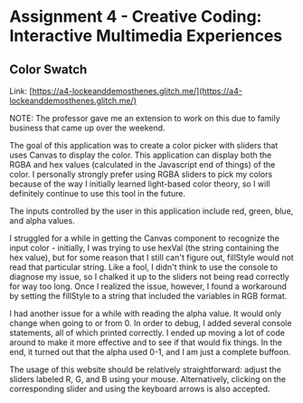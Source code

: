 Assignment 4 - Creative Coding: Interactive Multimedia Experiences
===

## Color Swatch

Link: [https://a4-lockeanddemosthenes.glitch.me/](https://a4-lockeanddemosthenes.glitch.me/)

NOTE: The professor gave me an extension to work on this due to family business that came up over the weekend.

The goal of this application was to create a color picker with sliders that uses Canvas to display the color. This application can display both the RGBA and hex values (calculated in the Javascript end of things) of the color. I personally strongly prefer using RGBA sliders to pick my colors because of the way I initially learned light-based color theory, so I will definitely continue to use this tool in the future.

The inputs controlled by the user in this application include red, green, blue, and alpha values.

I struggled for a while in getting the Canvas component to recognize the input color - initially, I was trying to use hexVal (the string containing the hex value), but for some reason that I still can't figure out, fillStyle would not read that particular string. Like a fool, I didn't think to use the console to diagnose my issue, so I chalked it up to the sliders not being read correctly for way too long. Once I realized the issue, however, I found a workaround by setting the fillStyle to a string that included the variables in RGB format.

I had another issue for a while with reading the alpha value. It would only change when going to or from 0. In order to debug, I added several console statements, all of which printed correctly. I ended up moving a lot of code around to make it more effective and to see if that would fix things. In the end, it turned out that the alpha used 0-1, and I am just a complete buffoon.

The usage of this website should be relatively straightforward: adjust the sliders labeled R, G, and B using your mouse. Alternatively, clicking on the corresponding slider and using the keyboard arrows is also accepted.
